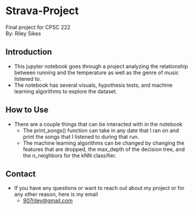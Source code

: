 # Strava-Project
Final project for CPSC 222  
By: Riley Sikes


## Introduction

* This jupyter notebook goes through a project analyzing the relationship between running and the temperature
as well as the genre of music listened to.
* The notebook has several visuals, hypothesis tests, and machine learning algorithms to explore the dataset.

## How to Use

* There are a couple things that can be interacted with in the notebook
  * The print_songs() function can take in any date that I ran on and print the songs that I listened to
  during that run.
  * The machine learning algorithms can be changed by changing the features that are dropped, the max_depth
  of the decision tree, and the n_neighbors for the kNN classifier.
  
 ## Contact
 * If you have any questions or want to reach out about my project or for any other reason, here is my email
   * 907riley@gmail.com
